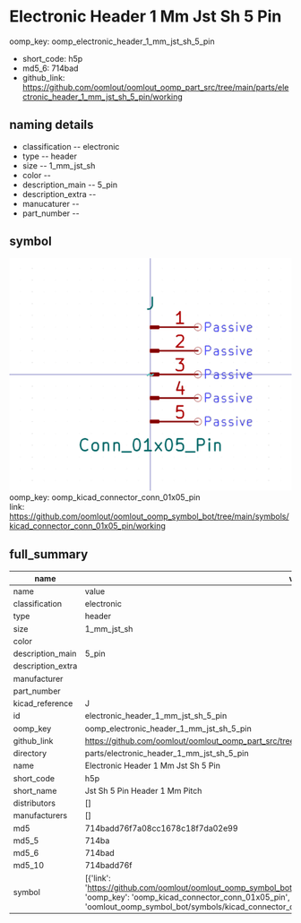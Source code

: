 # Electronic Header 1 Mm Jst Sh 5 Pin
oomp_key: oomp_electronic_header_1_mm_jst_sh_5_pin 

  
* short_code: h5p
* md5_6: 714bad  
* github_link: https://github.com/oomlout/oomlout_oomp_part_src/tree/main/parts/electronic_header_1_mm_jst_sh_5_pin/working  
## naming details
* classification -- electronic
* type -- header
* size -- 1_mm_jst_sh
* color -- 
* description_main -- 5_pin
* description_extra -- 
* manucaturer -- 
* part_number -- 



## symbol

![](symbol/0/working/working_600.png)  
oomp_key: oomp_kicad_connector_conn_01x05_pin  
link: https://github.com/oomlout/oomlout_oomp_symbol_bot/tree/main/symbols/kicad_connector_conn_01x05_pin/working  


## full_summary
| name | value | 
| --- | --- | 
| name | value | 
| classification | electronic | 
| type | header | 
| size | 1_mm_jst_sh | 
| color |  | 
| description_main | 5_pin | 
| description_extra |  | 
| manufacturer |  | 
| part_number |  | 
| kicad_reference | J | 
| id | electronic_header_1_mm_jst_sh_5_pin | 
| oomp_key | oomp_electronic_header_1_mm_jst_sh_5_pin | 
| github_link | https://github.com/oomlout/oomlout_oomp_part_src/tree/main/parts/electronic_header_1_mm_jst_sh_5_pin/working | 
| directory | parts/electronic_header_1_mm_jst_sh_5_pin | 
| name | Electronic Header 1 Mm Jst Sh 5 Pin | 
| short_code | h5p | 
| short_name | Jst Sh 5 Pin Header 1 Mm Pitch | 
| distributors | [] | 
| manufacturers | [] | 
| md5 | 714badd76f7a08cc1678c18f7da02e99 | 
| md5_5 | 714ba | 
| md5_6 | 714bad | 
| md5_10 | 714badd76f | 
| symbol | [{'link': 'https://github.com/oomlout/oomlout_oomp_symbol_bot/tree/main/symbols/kicad_connector_conn_01x05_pin', 'oomp_key': 'oomp_kicad_connector_conn_01x05_pin', 'directory': 'oomlout_oomp_symbol_bot/symbols/kicad_connector_conn_01x05_pin//working/working.kicad_sym'}] | 
